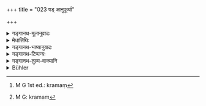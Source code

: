 +++
title = "023 षड् आनुपूर्व्या"

+++

<details><summary>गङ्गानथ-मूलानुवादः</summary>

One should know the first six in the order stated as lawful for the Brāhmaṇa, the last four for the Kṣatriya and those same, excepting the “Rākṣasa,” for the Vaiśya and the Śūdra.—(23).
</details>

<details><summary>मेधातिथिः</summary>

षड् विवाहा ब्राह्मणस्य्**आनुपूर्व्या** । आनुपूर्वी क्रमः[^७५], नामोद्देशः क्रेमेण[^७६] । **क्षत्रस्य** । क्षत्रियवचनः क्षत्रशब्दः । तस्य **चतुरो ऽवरान्** उपरितनान् आसुरगान्धर्वराक्षसपैशाचान् **विद्यात्** । वैश्यशूद्रयोस् तान् एवार्**आक्षसान्** राक्षसं वर्जयित्वा ॥ ३.२३ ॥


[^७६]:
     M G: kramam


[^७५]:
     M G 1st ed.: kramaṃ
</details>

<details><summary>गङ्गानथ-भाष्यानुवादः</summary>

The first six forms of marriages, in the order in which they have been named above, are lawful for the Brāhmaṇa.

The term ‘*Kṣatra*’ stands for the *Kṣatriya*. For him ‘*the last four*;’ *i.e*., the ‘*Āsura*,’ the ‘*Gāndharva*,’ the ‘*Rākṣasa*,’ and the *Paiśāca*.’

For the *Vaiśya* and the *Śūdra*, ‘*those same, excepting the Rākṣasa*,’
*i.e*., leaving off the ‘*Rākṣasa*’ form.—(23)
</details>

<details><summary>गङ्गानथ-टिप्पन्यः</summary>

This verse is quoted in *Parāśaramādhava* (Ācāra, p. 987), which adds
the following explanation:—The six forms of marriage, from the
beginning, are lawful for the Brāhmaṇa, the four beginning with ‘Āsura’
and ending with ‘Paiśāca’ for the Kṣatriya; these latter, with the
exception of the ‘Rākṣasa’ are lawful for the Vaiśya and the Śūdra.

*Aparārka* (p. 91) quotes this and adds that those beginning with Brāhma
and ending with Gāndharva are lawful for the Brāhmaṇa; and the
‘*avarān*’—those named last are lawful for the Kṣatriya; and for the
Vaiśya and Śūdra also these same, excepting the Rākṣasa.

*Madanapārijāta* (p. 158) quotes the verse and explains it to mean that
the first six—*i*. e., ‘Brāhma’, ‘Daiva’, ‘Ārṣa’, ‘Prājāpatya’, ‘Āsura’
and ‘Gāndharva’ are, in the order stated, ‘lawful’—*i.e*., not contrary
to law—for the Brāhmaṇa.

*Vīramitrodaya* (Saṃskāra, p. 858) quotes the verse and having offered
the same explanation as the above, adds that four of these are the
principal forms recommended, and the other two are only secondary
substitutes.

*Nirṇayasindhu* (p. 223) quotes the verse and explains that the ‘four’
meant are Āsura, Gāndharva, Rākṣasa and Paiśāca; these, excepting the
Rākṣasa, are lawful for the Vaiśya and the Śūdra.

It is quoted in *Saṃskāramayūkha* (p. 100), which adds the following
explanation:—For the Brāhmaṇa, only six forms are commended, beginning
with the *Brāhma* and ending with the *Gāndharva*, the other two are not
commended;—the four beginning with the *Āsura* are lawful for the
Kṣatriya,—these same four, excepting Rākṣasa, for the Vaiśya and the
Śūdra;—thus Rākṣasa is lawful for the Kṣatriya only; so that for the
Brāhmaṇa there are only six, for the Kṣatriya all the eight;—and in
*Smṛticandrikā* (Saṃskāra, p. 231), which also adds that only the first
six. are lawful for the Brāhmaṇa, the latter four for the Kṣatriya, and
for the Vaiśya, and the Śūdra also, all these with the exception of the
Rākṣasa.
</details>

<details><summary>गङ्गानथ-तुल्य-वाक्यानि</summary>

**(verses 3.23-24)  
**

*Baudhāyana* (1.11.10-14).—‘Of these, four are commended for the
Brāhmaṇa, of these the preceding being more commendable than the
succeeding; and of the remaining four, the succeeding is more
reprehensible than the preceding; of these again, the sixth and the
seventh are in keeping with the character of the *Kṣatriya*,—and the
fifth and the eighth for the Vaiśya and the Śūdra; because Vaiśyas and
Śūdras have no restrictions regarding their wives.’

*Śaṅkha* (4.3).—‘Among these the four mentioned first are lawful; the
Gāndharva and the Rākṣasa are commended for the Kṣatriya.’

*Gautama* (4.14, 15).—‘The first four are lawful; six, according to
some.’

*Viṣṇu* (24.27, 28).—‘Among these, the first four are lawful; the
Gāndharva also, for Kṣatriyas.’

*Āpastamba* (2. 12. 3).—‘Of these, the first three are commended, the
preceding being more commendable than the succeeding.’

*Mahābhārata* (Ādi-parva, 73, 12).—‘The Gāndharva and the Rākṣasa are
lawful for the Kṣatriya.’

*Mahābhārata* (Vīramitrodaya-Saṃskāra, p. 859).—‘O Yudhiṣṭhira, for the
good Brāhmaṇas, the Brāhma form is the lawful one.’

*Nārada* (Vīramitrodaya-Saṃskāra, p. 859).—‘The first four are commended
for the Brāhmaṇa; the Gāndharva and the Rāksasa for the Kṣatriya, the
Āsura for the Vaiśya, and the Śūdra; the last one has been condemned.’

*Devala* (Vīramitrodaya-Saṃskāra, p. 860).—‘The first four forms of
marriage are lawful, and conducive to water-libations; being free from
fees and fit for Brāhmaṇas, they save both families.’

*Smṛtyantara* (Parāśaramādhava, p. 487).—‘The first four are commended
for the Brāhmaṇa; the Gāndharva and the Rākṣasa for the Kṣatriya, the
Āsura for the Vaiśya and for the Śūdra; the eighth one is entirely
condemned.’

*Saṃvarta* (Parāśaramādhava, p. 487).—‘If a good girl be unobtainable by
any means, than she may be married even by theft, while she may be
alone.’

*Arthaśāstra* (Part 11, p. 13).—‘Of these the first four are righteous,
as authorised by the Father; the remaining (which are unrighteous) may
be authorised by the Father and the Mother (who accept the fees).’
</details>

<details><summary>Bühler</summary>

023	One may know that the first six according to the order (followed above) are lawful for a Brahmana, the four last for a Kshatriya, and the same four, excepting the Rakshasa rite, for a Vaisya and a Sudra.
</details>
